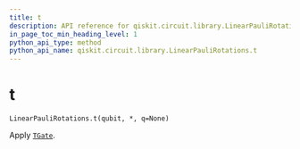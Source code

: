 ```yaml
---
title: t
description: API reference for qiskit.circuit.library.LinearPauliRotations.t
in_page_toc_min_heading_level: 1
python_api_type: method
python_api_name: qiskit.circuit.library.LinearPauliRotations.t
---
```


# t

<span id="qiskit.circuit.library.LinearPauliRotations.t" />

`LinearPauliRotations.t(qubit, *, q=None)`

Apply [`TGate`](qiskit.circuit.library.TGate "qiskit.circuit.library.TGate").

